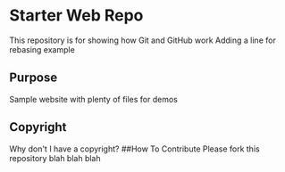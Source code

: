# Starter Web Repo

This repository is for showing how Git and GitHub work
Adding a line for rebasing example
## Purpose

Sample website with plenty of files for demos

## Copyright
Why don't I have a copyright?
##How To Contribute
Please fork this repository blah blah blah
